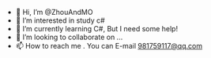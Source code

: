 - 👋 Hi, I’m @ZhouAndMO
- 👀 I’m interested in study c#
- 🌱 I’m currently learning C#, But I need some help!
- 💞️ I’m looking to collaborate on ...
- 📫 How to reach me . You can E-mail 981759117@qq.com

<!---
ZhouAndMO/ZhouAndMO is a ✨ special ✨ repository because its `README.md` (this file) appears on your GitHub profile.
You can click the Preview link to take a look at your changes.
--->

